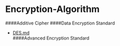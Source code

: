 # Encryption-Algorithm
####Additive Cipher
####Data Encryption Standard
* [DES.md](https://github.com/wuzhiyi/Encryption-Algorithm/blob/master/DES.md)</br>
####Advanced Encryption Standard

